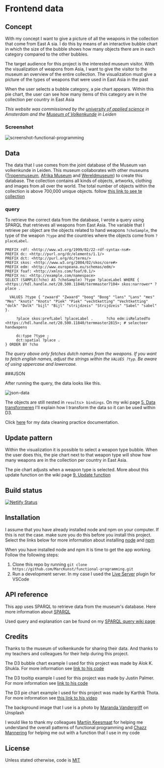 # Frontend data

## Concept

With my concept I want to give a picture of all the weapons in the collection that come from East A sia. I do this by means of an interactive bubble chart in which the size of the bubble shows how many objects there are in each category compared to the other bubbles.

The target audience for this project is the interested museum visitor. With the visualization of weapons from Asia, I want to give the visitor to the museum an overview of the entire collection. The visualization must give a picture of the types of weapons that were used in East Asia in the past

When the user selects a bubble category, a pie chart appears. Within this pie chart, the user can see how many items of this category are in the collection per country in East Asia

_This website was commissioned by the [university of applied science](https://www.hva.nl/) in Amsterdam and the [Museum of Volkenkunde](https://www.volkenkunde.nl/nl/plan-je-bezoek-in-museum-volkenkunde/openingstijden-en-prijzen) in Leiden_


### Screenshot

![screenshot-functional-programming](https://user-images.githubusercontent.com/45428822/68870363-11001f00-06fb-11ea-918e-c1b65bc2ce06.png)

## Data

The data that I use comes from the joint database of the Museum van volkenkunde in Leiden. This museum collaborates with other museums ([Tropenmuseum](https://www.tropenmuseum.nl/nl), [Afrika Museum](https://www.afrikamuseum.nl/nl) and [Wereldmuseum](https://www.wereldmuseum.nl/nl)) to create this database. The collection contains all kinds of objects, artworks, clothing and images from all over the world. The total number of objects within the collection is above 700,000 unique objects. follow [this link to see te collection](https://collectie.wereldculturen.nl/#/query/20fc8276-9bd7-4e50-8c16-26f662855837)

### query

To retrieve the correct data from the database, I wrote a query using SPARQL that retrieves all weapons from East Asia. The variable that I retrieve per object are the objects related to hand weapons `?choSample`, the type of the weapon `?type` and the countries where the objects come from `?placeLabel`.

```
PREFIX rdf: <http://www.w3.org/1999/02/22-rdf-syntax-ns#>
PREFIX dc: <http://purl.org/dc/elements/1.1/>
PREFIX dct: <http://purl.org/dc/terms/>
PREFIX skos: <http://www.w3.org/2004/02/skos/core#>
PREFIX edm: <http://www.europeana.eu/schemas/edm/>
PREFIX foaf: <http://xmlns.com/foaf/0.1/>
PREFIX ns: <http://example.com/namespace>
SELECT (SAMPLE(?cho) AS ?choSample) ?type ?placeLabel WHERE {      <https://hdl.handle.net/20.500.11840/termmaster7104> skos:narrower* ?place .
  
  VALUES ?type { "zwaard" "Zwaard" "boog" "Boog" "lans" "Lans" "mes" "Mes" "knots" "Knots" "Piek" "Piek" "vechtketting" "Vechtketting" "dolk" "Dolk" "bijl" "Bijl" "strijdzeis" "Strijdzeis" "Sabel" "sabel" }.
  
     ?place skos:prefLabel ?placeLabel .      ?cho edm:isRelatedTo <https://hdl.handle.net/20.500.11840/termmaster2815>; # selecteer handwapens
                                                                                                               
     dc:type ?type ;
     dct:spatial ?place .
} ORDER BY ?cho
```

_The query above only fetches dutch names from the weapons. If you want to fetch english names, adjust the strings within the `VALUES ?typ`. Be aware of using uppercase and lowercase._

###JSON

After running the query, the data looks like this.

![json-data](https://user-images.githubusercontent.com/45428822/69532211-a0b49180-0f75-11ea-8a90-2b521297760d.png)

 The objects are still nested in `results`>` bindings`. On my wiki page [5. Data transformeren](https://github.com/MarcKunst/frontend-data/wiki/5.-Data-transformeren) I'll explain how I transform the data so it can be used within D3.
 
Click [here](https://github.com/MarcKunst/functional-programming/wiki/2.-Cleaning-data) for my data cleaning practice documentation.

## Update pattern

Within the visualization it is possible to select a weapon type bubble. When the user does this, the pie chart next to that weapon type will show how many weapons are in the collection per country in East Asia.

The pie chart adjusts when a weapon type is selected. More about this update function on the wiki page [9. Update function](https://github.com/MarcKunst/frontend-data/wiki/9.-Update-function)

## Build status

[![Netlify Status](https://api.netlify.com/api/v1/badges/78c11c1a-9928-4d9c-84ab-bec4295c931a/deploy-status)](https://app.netlify.com/sites/weapons-of-east-asia/deploys)


## Installation

I assume that you have already installed node and npm on your computer. If this is not the case. make sure you do this before you install this project. Select the links below for more information about installing [node](https://nodejs.org/en/) and [npm](https://www.npmjs.com/)

When you have installed node and npm it is time to get the app working. Follow the following steps:

1. Clone this repo by running `git clone https://github.com/MarcKunst/functional-programming.git`
2. Run a development server. In my case I used the [Live Server](https://marketplace.visualstudio.com/items?itemName=ritwickdey.LiveServer) plugin for VSCode

## API reference

This app uses SPARQL to retrieve data from the museum's database. Here more information about [SPARQL](https://nl.wikipedia.org/wiki/SPARQL)

Used query and explanation can be found on my [SPARQL query wiki page](https://github.com/MarcKunst/functional-programming/wiki/4.-Data-ophalen-met-SPARQL)

## Credits

Thanks to the museum of volkenkunde for sharing their data. And thanks to my teachers and colleagues for their help during this project.

The D3 bubble chart example I used for this project was made by Alok K. Shukla. For more information see [link to his code](https://bl.ocks.org/alokkshukla/3d6be4be0ef9f6977ec6718b2916d168)

The D3 tooltip example I used for this project was made by Justin Palmer. For more information see [link to his code](http://bl.ocks.org/caged/6476579)

The D3 pie chart example I used for this project was made by Karthik Thota. For more information see [this link to his video](https://www.youtube.com/watch?time_continue=113&v=kK5kKA-0PUQ&feature=emb_logo)

The background image that I use is a photo by [Maranda Vandergriff](https://unsplash.com/@mkvandergriff?utm_source=unsplash&utm_medium=referral&utm_content=creditCopyText) on Unsplash

I would like to thank my colleagues [Martijn Keesmaat](https://github.com/martijnkeesmaat) for helping me understand the overall patterns of functional programming and [Chazz Mannering](https://github.com/Chazzers) for helping me out with a function that I use in my code


## License

Unless stated otherwise, code is [MIT](https://github.com/MarcKunst/functional-programming/blob/master/LICENSE)
